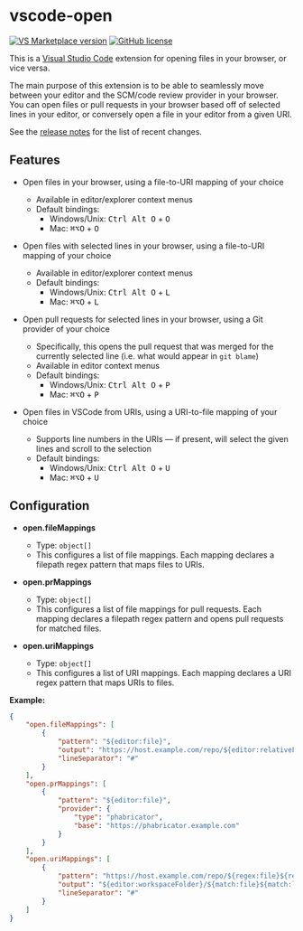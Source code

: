 # vscode-open

[![VS Marketplace version](https://vsmarketplacebadge.apphb.com/version-short/alexander-yu.vscode-open.svg)](https://marketplace.visualstudio.com/items?itemName=alexander-yu.vscode-open) [![GitHub license](https://img.shields.io/github/license/alexander-yu/vscode-open.svg)](https://github.com/alexander-yu/vscode-open/blob/master/LICENSE)

This is a [Visual Studio Code](https://code.visualstudio.com/) extension for opening files in your browser, or vice versa.

The main purpose of this extension is to be able to seamlessly move between your editor and the SCM/code review provider in your browser. You can open files or pull requests in your browser based off of selected lines in your editor, or conversely open a file in your editor from a given URI.

See the [release notes](https://github.com/alexander-yu/vscode-open/blob/master/CHANGELOG.md) for the list of recent changes.

## Features

- Open files in your browser, using a file-to-URI mapping of your choice
  - Available in editor/explorer context menus
  - Default bindings:
    - Windows/Unix: <kbd>Ctrl Alt O</kbd> + <kbd>O</kbd>
    - Mac: <kbd>⌘⌥O</kbd> + <kbd>O</kbd>

- Open files with selected lines in your browser, using a file-to-URI mapping of your choice
  - Available in editor/explorer context menus
  - Default bindings:
    - Windows/Unix: <kbd>Ctrl Alt O</kbd> + <kbd>L</kbd>
    - Mac: <kbd>⌘⌥O</kbd> + <kbd>L</kbd>

- Open pull requests for selected lines in your browser, using a Git provider of your choice
  - Specifically, this opens the pull request that was merged for the currently selected line (i.e. what would appear in `git blame`)
  - Available in editor context menus
  - Default bindings:
    - Windows/Unix: <kbd>Ctrl Alt O</kbd> + <kbd>P</kbd>
    - Mac: <kbd>⌘⌥O</kbd> + <kbd>P</kbd>

- Open files in VSCode from URIs, using a URI-to-file mapping of your choice
  - Supports line numbers in the URIs — if present, will select the given lines and scroll to the selection
  - Default bindings:
    - Windows/Unix: <kbd>Ctrl Alt O</kbd> + <kbd>U</kbd>
    - Mac: <kbd>⌘⌥O</kbd> + <kbd>U</kbd>

## Configuration

[comment]: # (TODO: More details about variables and setting formats)

- **open.fileMappings**
  - Type: `object[]`
  - This configures a list of file mappings. Each mapping declares a filepath regex pattern that maps files to URIs.

- **open.prMappings**
  - Type: `object[]`
  - This configures a list of file mappings for pull requests. Each mapping declares a filepath regex pattern and opens pull requests for matched files.

- **open.uriMappings**
  - Type: `object[]`
  - This configures a list of URI mappings. Each mapping declares a URI regex pattern that maps URIs to files.

**Example:**

```json
{
    "open.fileMappings": [
        {
            "pattern": "${editor:file}",
            "output": "https://host.example.com/repo/${editor:relativeFile}${editor:lines}",
            "lineSeparator": "#"
        }
    ],
    "open.prMappings": [
        {
            "pattern": "${editor:file}",
            "provider": {
                "type": "phabricator",
                "base": "https://phabricator.example.com"
            }
        }
    ],
    "open.uriMappings": [
        {
            "pattern": "https://host.example.com/repo/${regex:file}${regex:lines}",
            "output": "${editor:workspaceFolder}/${match:file}${match:lines}",
            "lineSeparator": "#"
        }
    ]
}
```
